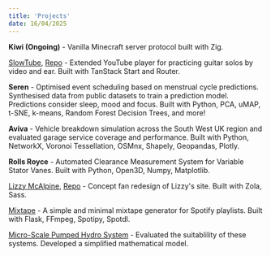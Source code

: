 ```yaml
---
title: 'Projects'
date: 16/04/2025
---
```


**Kiwi (Ongoing)** - Vanilla Minecraft server protocol built with Zig.

[SlowTube](https://slowtube.vandamdinh.com), [Repo](https://github.com/vandamd/slowtube) - Extended YouTube player for practicing guitar solos by video and ear. Built with TanStack Start and Router.

**Seren** - Optimised event scheduling based on menstrual cycle predictions. Synthesised data from public datasets to train a prediction model. Predictions consider sleep, mood and focus. Built with Python, PCA, uMAP, t-SNE, k-means, Random Forest Decision Trees, and more!

**Aviva** - Vehicle breakdown simulation across the South West UK region and evaluated garage service coverage and performance. Built with Python, NetworkX, Voronoi Tessellation, OSMnx, Shapely, Geopandas, Plotly.

**Rolls Royce** - Automated Clearance Measurement System for Variable Stator Vanes. Built with Python, Open3D, Numpy, Matplotlib.

[Lizzy McAlpine](https://lizzy.vandamdinh.com/), [Repo](https://github.com/vandamd/lizzy-mcalpine) - Concept fan redesign of Lizzy's site. Built with Zola, Sass.

[Mixtape](https://github.com/vandamd/mixtape) - A simple and minimal mixtape generator for Spotify playlists. Built with Flask, FFmpeg, Spotipy, Spotdl.

[Micro-Scale Pumped Hydro System](https://github.com/vandamd/MDM2-Hydro) - Evaluated the suitablility of these systems. Developed a simplified mathematical model.